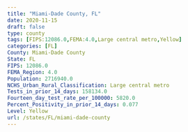 ```yaml
---
title: "Miami-Dade County, FL"
date: 2020-11-15
draft: false
type: county
tags: [FIPS:12086.0,FEMA:4.0,Large central metro,Yellow]
categories: [FL]
County: Miami-Dade County
State: FL
FIPS: 12086.0
FEMA_Region: 4.0
Population: 2716940.0
NCHS_Urban_Rural_Classification: Large central metro
Tests_in_prior_14_days: 158134.0
Fourteen_day_test_rate_per_100000: 5820.0
Percent_Positivity_in_prior_14_days: 0.077
Level: Yellow
url: /states/FL/miami-dade-county
---
```



